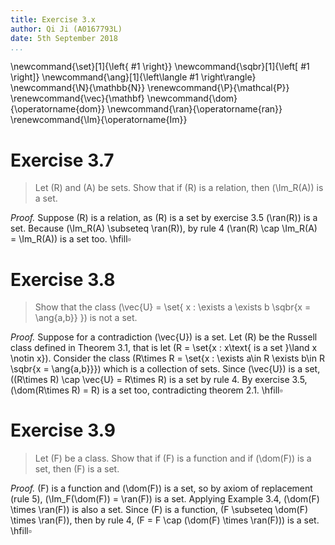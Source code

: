 ```yaml
---
title: Exercise 3.x
author: Qi Ji (A0167793L)
date: 5th September 2018
...
```


\newcommand{\set}[1]{\left\{ #1 \right\}}
\newcommand{\sqbr}[1]{\left[ #1 \right]}
\newcommand{\ang}[1]{\left\langle #1 \right\rangle}
\newcommand{\N}{\mathbb{N}}
\renewcommand{\P}{\mathcal{P}}
\renewcommand{\vec}{\mathbf}
\newcommand{\dom}{\operatorname{dom}}
\newcommand{\ran}{\operatorname{ran}}
\renewcommand{\Im}{\operatorname{Im}}

<!---
# Exercise 3.5

> Let \(A\) and \(B\) be sets. Use the rules to verify that the following are sets:
>
> 1. \(\dom(A)\);
> 2. \(\ran(A)\);
> 3. \(\bigcap A\);
> 4. \(A^B\);

__Definition 2.6.__
For any set \(R\), \(\dom(R) = \set{a : \exists b\sqbr{\ang{a,b} \in R}}\) and
\(\ran(R) = \set{b : \exists a\sqbr{\ang{a,b} \in R}}\).

### 1. \(\dom(A)\) is a set.
Define \(F = \set{x : \exists a\exists b\sqbr{x = \ang{\ang{a,b},a}}}\), which is a class by rule 3.
By rule 5 since \(A\) is a set,
\(\Im_F(A) = \set{a : \exists b\sqbr{\ang{a,b}\in A \land \ang{\ang{a,b},a} \in F} }\) is a set.
Note that definition of \(\Im_F(A)\) coincides with that of \(\dom(A)\).

### 2. \(\ran(A)\)
Similar argument.

### 3. \(\bigcap A\)

### 4. \(A^B\).

By earlier exercise \(B\times A\) is a set, then by rule 6 so is \(\P(B\times A)\).
-->

<!---
# Exercise 3.6
> Let \(I\) be a set and \(\ang{A_i : i\in I}\) a sequence of sets.
> Verify that \(\prod_{i\in I} A_i\) is a set.

\(I\) is a set so by axiom or replacement, \(\set{A_i : i\in I}\) is a set, then \(\bigcup_{i\in I} A_i\) is also a set.
Note that a member \(f\in \prod_{i\in I} A_i\) is a function from \(I\), whose output at each \(i\in I\) is in \(A_i\).
So \(\ran(f)\subseteq \bigcup_{i\in I} A_i\).
Then for every \(f\in\prod_{i\in I}A_i\), \(f \subseteq I \times \bigcup_{i\in I} A_i \implies f \in \P\left(I \times \bigcup_{i\in I}A_i \right)\).
By earlier exercise the product is a set, then by rule 6 the power of the product is a set too.

__not complete__
-->


# Exercise 3.7
> Let \(R\) and \(A\) be sets. Show that if \(R\) is a relation, then \(\Im_R(A)\) is a set.

*Proof.*
Suppose \(R\) is a relation, as \(R\) is a set by exercise 3.5 \(\ran(R)\) is a set.
Because \(\Im_R(A) \subseteq \ran(R)\), by rule 4 \(\ran(R) \cap \Im_R(A) = \Im_R(A)\) is a set too.
\hfill$\square$

# Exercise 3.8

> Show that the class \(\vec{U} = \set{ x : \exists a \exists b \sqbr{x = \ang{a,b}} }\) is not a set.

*Proof.*
Suppose for a contradiction \(\vec{U}\) is a set.
Let \(R\) be the Russell class defined in Theorem 3.1, that is let \(R = \set{x : x\text{ is a set }\land x \notin x}\).
Consider the class \(R\times R = \set{x : \exists a\in R \exists b\in R \sqbr{x = \ang{a,b}}}\) which is a collection of sets.
Since \(\vec{U}\) is a set, \((R\times R) \cap \vec{U} = R\times R\) is a set by rule 4.
By exercise 3.5, \(\dom(R\times R) = R\) is a set too, contradicting theorem 2.1.
\hfill$\square$


# Exercise 3.9

> Let \(F\) be a class. Show that if \(F\) is a function and if \(\dom(F)\) is a set,
> then \(F\) is a set.

*Proof.*
\(F\) is a function and \(\dom(F)\) is a set, so by axiom of replacement (rule  5), \(\Im_F(\dom(F)) = \ran(F)\) is a set.
Applying Example 3.4, \(\dom(F) \times \ran(F)\) is also a set.
Since \(F\) is a function, \(F \subseteq \dom(F) \times \ran(F)\),
then by rule 4, \(F = F \cap (\dom(F) \times \ran(F))\) is a set.
\hfill$\square$
